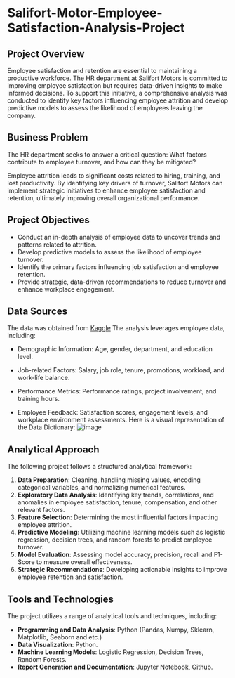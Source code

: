 # Salifort-Motor-Employee-Satisfaction-Analysis-Project

## Project Overview
Employee satisfaction and retention are essential to maintaining a productive workforce. The HR department at Salifort Motors is committed to improving employee satisfaction but requires data-driven insights to make informed decisions. To support this initiative, a comprehensive analysis was conducted to identify key factors influencing employee attrition and develop predictive models to assess the likelihood of employees leaving the company.


## Business Problem
The HR department seeks to answer a critical question:
What factors contribute to employee turnover, and how can they be mitigated?

Employee attrition leads to significant costs related to hiring, training, and lost productivity. By identifying key drivers of turnover, Salifort Motors can implement strategic initiatives to enhance employee satisfaction and retention, ultimately improving overall organizational performance.

## Project Objectives
- Conduct an in-depth analysis of employee data to uncover trends and patterns related to attrition.
- Develop predictive models to assess the likelihood of employee turnover.
- Identify the primary factors influencing job satisfaction and employee retention.
- Provide strategic, data-driven recommendations to reduce turnover and enhance workplace engagement.

## Data Sources
The data was obtained from [Kaggle](https://www.kaggle.com/datasets/mfaisalqureshi/hr-analytics-and-job-prediction?select=HR_comma_sep.csv)
The analysis leverages employee data, including:

- Demographic Information: Age, gender, department, and education level.

- Job-related Factors: Salary, job role, tenure, promotions, workload, and work-life balance.

- Performance Metrics: Performance ratings, project involvement, and training hours.

- Employee Feedback: Satisfaction scores, engagement levels, and workplace environment assessments.
Here is a visual representation of the Data Dictionary:
![image](https://github.com/user-attachments/assets/d2530d1f-c0ec-4a82-b893-678448e6ef6c)

## Analytical Approach
The following project follows a structured analytical framework:

1) **Data Preparation**: Cleaning, handling missing values, encoding categorical variables, and normalizing numerical features.
2) **Exploratory Data Analysis**: Identifying key trends, correlations, and anomalies in employee satisfaction, tenure, compensation, and other relevant factors.
3) **Feature Selection**: Determining the most influential factors impacting  employee attrition.
4) **Predictive Modeling**: Utilizing machine learning models such as logistic regression, decision trees, and random forests to predict employee turnover.
5) **Model Evaluation**: Assessing model accuracy, precision, recall and F1-Score to measure overall effectiveness.
6) **Strategic Recommendations**: Developing actionable insights to improve employee retention and satisfaction.

## Tools and Technologies
The project utilizes a range of analytical tools and techniques, including:
- **Programming and Data Analysis**: Python (Pandas, Numpy, Sklearn, Matplotlib, Seaborn and etc.)
- **Data Visualization**: Python.
- **Machine Learning Models**: Logistic Regression, Decision Trees, Random Forests.
- **Report Generation and Documentation**: Jupyter Notebook, Github.

